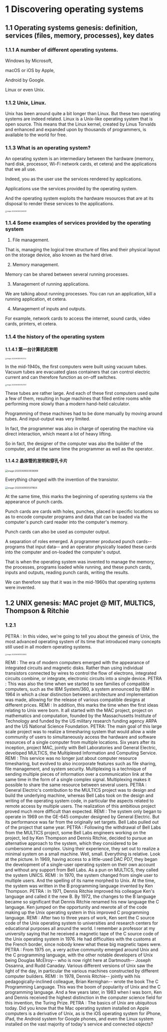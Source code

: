 # 1 Discovering operating systems

## 1.1 Operating systems genesis: definition, services (files, memory, processes), key dates

### 1.1.1  A number of different operating systems.

Windows by Microsoft, 

macOS or iOS by Apple, 

Android by Google.

Linux or even Unix.

### 1.1.2 Unix, Linux.

Unix has been around quite a bit longer than Linux.
But these two operating systems are indeed related.
Linux is a Unix-like operating system that is open source.
This means that the Linux kernel, created by Linus Torvalds and enhanced and expanded upon by thousands of programmers, is available to the world for free.

### 1.1.3 What is an operating system?

An operating system is an intermediary between the hardware (memory, hard disk, processor, Wi-Fi network cards, et cetera) and the applications that we all use.

Indeed, you as the user use the services rendered by applications.

Applications use the services provided by the operating system.

And the operating system exploits the hardware resources that are at its disposal to render these services to the applications.

<img src="/Users/chenjiajia/Library/Application Support/typora-user-images/image-20200409002949351.png" alt="image-20200409002949351" style="zoom:33%;" />

### 1.1.4 Some examples of services provided by the operating system

1. File management.

That is, managing the logical tree structure of files and their physical layout on the storage device, also known as the hard drive.



2. Memory management.

Memory can be shared between several running processes.



3. Management of running applications.

We are talking about running processes. You can run an application, kill a running application, et cetera.



4. Management of inputs and outputs.

For example, network cards to access the internet, sound cards, video cards, printers, et cetera.



### 1.1.4 the history of the operating system

#### 1.1.4.1 第一台计算机的发明

<img src="/Users/chenjiajia/Library/Application Support/typora-user-images/image-20200409004151732.png" alt="image-20200409004151732" style="zoom:33%;" />

In the mid-1940s, the first computers were built using vacuum tubes. Vacuum tubes are evacuated glass containers that can control electric current and can therefore function as on-off switches. 



<img src="/Users/chenjiajia/Library/Application Support/typora-user-images/image-20200409004127007.png" alt="image-20200409004127007" style="zoom:33%;" />

These tubes are rather large. And each of these first computers used quite a few of them, resulting in huge machines that filled entire rooms while performing more slowly than a modern hand-held calculator.

Programming of these machines had to be done manually by moving around tubes. And input-output was very limited.

In fact, the programmer was also in charge of operating the machine via direct interaction, which meant a lot of heavy lifting.



So in fact, the designer of the computer was also the builder of the computer, and at the same time the programmer as well as the operator.



#### 1.1.4.2 晶体管的发明和穿孔卡片



<img src="/Users/chenjiajia/Library/Application Support/typora-user-images/image-20200409003938069.png" alt="image-20200409003938069" style="zoom:50%;" />

Everything changed with the invention of the transistor.

<img src="/Users/chenjiajia/Library/Application Support/typora-user-images/image-20200409005411604.png" alt="image-20200409005411604" style="zoom:50%;" />

At the same time, this marks the beginning of operating systems via the appearance of punch cards.



Punch cards are cards with holes, punches, placed in specific locations so as to encode computer programs and data that can be loaded via the computer's punch card reader into the computer's memory.



Punch cards can also be used as computer output.

A separation of roles emerged. A programmer produced punch cards-- programs that input data-- and an operator physically loaded these cards into the computer and on-loaded the computer's output.



That is when the operating system was invented to manage the memory, the processes, programs loaded
while running, and these punch cards, inputs and outputs, reading punch cards, writing the results.



We can therefore say that it was in the mid-1960s that operating systems were invented.



## 1.2 UNIX genesis: MAC projet @ MIT, MULTICS, Thompson & Ritchie

### 1.2.1 



PETRA : In this video, we're going to tell you
about the genesis of Unix, the most advanced operating system of its time
that introduced many concepts still used in all modern operating systems.

<img src="/Users/chenjiajia/Library/Application Support/typora-user-images/image-20200409010029802.png" alt="image-20200409010029802" style="zoom:33%;" />



REMI : The era of modern computers emerged
with the appearance of integrated circuits and magnetic disks.
Rather than using individual transistors connected by wires
to control the flow of electrons, integrated circuits
combine, or integrate, electronic circuits into a single device.
PETRA : This was also the time when we
started to see families of compatible computers, such as the IBM System/360,
a system announced by IBM in 1964 in which
a clear distinction between architecture and implementation was made,
allowing for the release of various compatible designs at different prices.
REMI : In addition, this marks the time
when the first ideas relating to Unix were born.
It all started with the MAC project, project on mathematics and computation,
founded by the Massachusetts Institute of Technology
and funded by the US military research funding agency ARPA and the US National
Science Foundation.
PETRA: The main goal of this large scale project
was to realize a timesharing system that would allow a wide community of users
to simultaneously access the hardware and software
resources of a single computer from multiple locations.
Six years after its inception, project MAC,
jointly with Bell Laboratories and General Electric,
developed MULTICS, the Multiplexed Information and Computing Service.
REMI : This service was no longer just about computer resource
timesharing, but evolved to also incorporate
features such as file sharing, file management, and system security.
Multiplexing is a technique of sending multiple pieces of information
over a communication link at the same time
in the form of a single complex signal.
Multiplexing makes it possible to share the same resource
between several users.
PETRA : General Electric's contribution to the MULTICS project
was to design and build the underlying machine,
whereas Bell Labs took on the design and writing of the operating system code,
in particular the aspects related to remote access by multiple users.
The realization of this ambitious project
proved much more difficult than expected.
REMI : The system only began to operate in 1969 on the GE-645
computer designed by General Electric.
But its performance was far from the originally set targets.
Bell Labs pulled out of the project that same year.
PETRA : Following the withdrawal of Bell Labs from the MULTICS project,
some Bell Labs engineers working on the project,
led by Ken Thompson and Dennis Ritchie, decided
to pursue an alternative approach to the system, which they considered
to be cumbersome and complex.
Using their experience, they set out to realize a minimal system
on a small machine.
Well, small.
Everything is relative.
Look at the picture.
In 1969, having access to a little-used DAC PD7,
they began the development of a single-user operating system
on their own account and without any support from Bell Labs.
As a pun on MULTICS, they called the system UNICS.
REMI : In 1970, the system changed from single user to multiple users.
And the spelling of its name morphed to Unix.
At the time, the system was written in the B programming
language invented by Ken Thompson.
PETRA : In 1971, Dennis Ritchie improved his colleague Ken's language
and called it the new B. By 1972, the changes to the B language
became so significant that Dennis Ritchie renamed his new language
the C language.
Ken jumped on the opportunity and rewrote
all of the code making up the Unix operating system in this improved C
programming language.
REMI : After two to three years of work,
Ken sent the C source code of the Unix operating system
to universities and research centers for educational purposes
all around the world.
I remember a professor at my university saying
that he received a magnetic tape of the C source code of the Unix operating
system in 1976.
He had difficulties with the customs at the French border,
since nobody knew what these big magnetic tapes were.
PETRA : From 1975 on, a very active community
emerged around Unix and the C programming language,
with the other notable developers of Unix being Douglas McElroy--
who is now right here at Dartmouth--
Joseph Ossanna, and Rudd Canaday.
Various different versions of Unix saw the light of the day,
in particular the various machines constructed by different computer
builders.
REMI : In 1978, Dennis Ritchie--
jointly with his pedagogically-inclined colleague,
Brian Kernighan-- wrote the book The C Programming Language.
This was the boom of popularity of Unix and the C programming language.
And a few years later, in 1983 when I was born,
Ken and Dennis received the highest distinction
in the computer science field for this invention, the Turing Prize.
PETRA : The basics of Unix are ubiquitous today.
Did you know that the Mac operating system installed on Apple computers
is a derivative of Unix, as is the iOS operating system for iPhone, iPad,
the Android system for Google phones, and even the Linux
system installed on the vast majority of today's service and connected objects?

